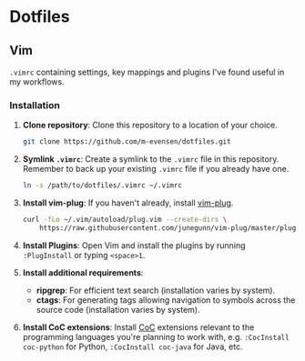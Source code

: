 # Dotfiles

## Vim

`.vimrc` containing settings, key mappings and plugins I've found useful in my workflows.

### Installation

1. **Clone repository**: Clone this repository to a location of your choice.
   
    ```bash
    git clone https://github.com/m-evensen/dotfiles.git
    ```
    
2. **Symlink `.vimrc`**: Create a symlink to the `.vimrc` file in this repository. Remember to back up your existing `.vimrc` file if you already have one.
   
    ```bash
    ln -s /path/to/dotfiles/.vimrc ~/.vimrc
    ```
    
3. **Install vim-plug**: If you haven't already, install [vim-plug](https://github.com/junegunn/vim-plug).
   
    ```bash
    curl -fLo ~/.vim/autoload/plug.vim --create-dirs \
        https://raw.githubusercontent.com/junegunn/vim-plug/master/plug.vim
    ```
    
4. **Install Plugins**: Open Vim and install the plugins by running `:PlugInstall` or typing `<space>1`.

5. **Install additional requirements**:
    - **ripgrep**: For efficient text search (installation varies by system).
    - **ctags**: For generating tags allowing navigation to symbols across the source code (installation varies by system).

6. **Install CoC extensions**: Install [CoC](https://github.com/neoclide/coc.nvim) extensions relevant to the programming languages you're planning to work with, e.g. `:CocInstall coc-python` for Python, `:CocInstall coc-java` for Java, etc. 
